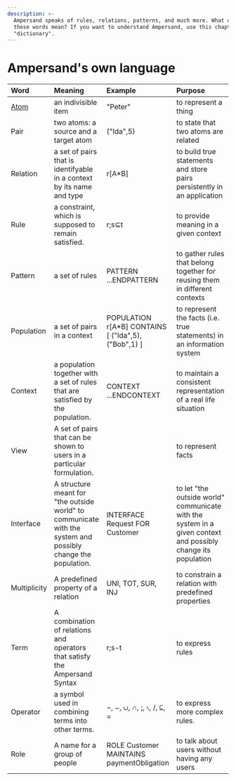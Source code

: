 ```yaml
---
description: >-
  Ampersand speaks of rules, relations, patterns, and much more. What do all
  these words mean? If you want to understand Ampersand, use this chapter as
  "dictionary".
---
```


# Ampersand's own language

| Word | Meaning | Example | Purpose |
| :--- | :--- | :--- | :--- |
| [Atom](atoms.md) | an indivisible item | "Peter" | to represent a thing |
| Pair | two atoms: a source and a target atom | \("Ida",5\) | to state that two atoms are related |
| Relation | a set of pairs that is identifyable in a context by its name and type | r\[A\*B\] | to build true statements and store pairs persistently in an application |
| Rule | a constraint, which is supposed to remain satisfied. | r;s⊆t  | to provide meaning in a given context |
| Pattern | a set of rules | PATTERN  ...ENDPATTERN | to gather rules that belong together for reusing them in different contexts |
| Population | a set of pairs in a context | POPULATION r\[A\*B\] CONTAINS \[ \("Ida",5\), \("Bob",1\) \] | to represent the facts \(i.e. true statements\) in an information system |
| Context | a population together with a set of rules that are satisfied by the population. | CONTEXT ...ENDCONTEXT | to maintain a consistent representation of a real life situation |
| View | A set of pairs that can be shown to users in a particular formulation. |  | to represent facts |
| Interface | A structure meant for "the outside world" to communicate with the system and possibly change the population. | INTERFACE Request FOR Customer | to let "the outside world" communicate with the system in a given context and possibly change its population  |
| Multiplicity | A predefined property of a relation | UNI, TOT, SUR, INJ | to constrain a relation with predefined properties |
| Term | A combination of relations and operators that satisfy the Ampersand Syntax | r;s-t | to express rules |
| Operator | a symbol used in combining terms into other terms.  | −, ⌣, ∪, ∩, ;, ∖, /, ⊆, = | to express more complex rules. |
| Role | A name for a group of people | ROLE Customer MAINTAINS paymentObligation | to talk about users without having any users |


